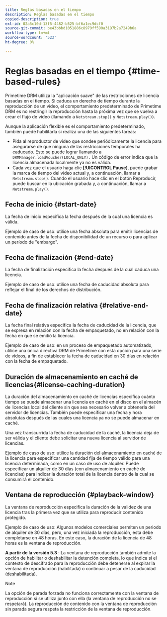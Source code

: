```yaml
---
title: Reglas basadas en el tiempo
description: Reglas basadas en el tiempo
copied-description: true
exl-id: 02a5c10d-13f5-4482-b525-bf6a1ec9dcf0
source-git-commit: be43bbbd1051886c8979ff590a3197b2a7249b6a
workflow-type: tm+mt
source-wordcount: '523'
ht-degree: 0%

---
```


# Reglas basadas en el tiempo {#time-based-rules}

Primetime DRM utiliza la &quot;aplicación suave&quot; de las restricciones de licencia basadas en el tiempo. Si caduca un derecho de tiempo durante la reproducción de un vídeo, el comportamiento predeterminado de Primetime DRM es no restringir la reproducción hasta la próxima vez que se vuelva a crear el flujo de vídeo (llamando a `Netstream.stop()` y `Netstream.play()`).

Aunque la aplicación flexible es el comportamiento predeterminado, también puede habilitarla si realiza una de las siguientes tareas:

* Pida al reproductor de vídeo que sondee periódicamente la licencia para asegurarse de que ninguna de las restricciones temporales ha caducado. Esto se puede lograr llamando a `DRMManager.loadVoucher(LOCAL_ONLY).` Un código de error indica que la licencia almacenada localmente ya no es válida.
* Cada vez que el usuario haga clic **[!UICONTROL Pause]**, puede grabar la marca de tiempo del vídeo actual y, a continuación, llamar a `Netstream.stop()`. Cuando el usuario hace clic en el botón Reproducir, puede buscar en la ubicación grabada y, a continuación, llamar a `Netstream.play()`.

## Fecha de inicio {#start-date}

La fecha de inicio especifica la fecha después de la cual una licencia es válida.

Ejemplo de caso de uso: utilice una fecha absoluta para emitir licencias de contenido antes de la fecha de disponibilidad de un recurso o para aplicar un período de &quot;embargo&quot;.

## Fecha de finalización {#end-date}

La fecha de finalización especifica la fecha después de la cual caduca una licencia.

Ejemplo de caso de uso: utilice una fecha de caducidad absoluta para reflejar el final de los derechos de distribución.

## Fecha de finalización relativa {#relative-end-date}

La fecha final relativa especifica la fecha de caducidad de la licencia, que se expresa en relación con la fecha de empaquetado, no en relación con la fecha en que se emitió la licencia.

Ejemplo de caso de uso: en un proceso de empaquetado automatizado, utilice una única directiva DRM de Primetime con esta opción para una serie de vídeos, a fin de establecer la fecha de caducidad en 30 días en relación con la fecha de empaquetado.

## Duración de almacenamiento en caché de licencias{#license-caching-duration}

La duración del almacenamiento en caché de licencias especifica cuánto tiempo se puede almacenar una licencia en caché en el disco en el almacén de licencias local del cliente sin que sea necesario volver a obtenerla del servidor de licencias. También puede especificar una fecha y hora absolutas después de las cuales una licencia ya no se puede almacenar en caché.

Una vez transcurrida la fecha de caducidad de la caché, la licencia deja de ser válida y el cliente debe solicitar una nueva licencia al servidor de licencias.

Ejemplo de caso de uso: utilice la duración del almacenamiento en caché de la licencia para especificar una cantidad fija de tiempo válido para una licencia determinada, como en un caso de uso de alquiler. Puede especificar un alquiler de 30 días (con almacenamiento en caché de licencias) para indicar la duración total de la licencia dentro de la cual se consumirá el contenido.

## Ventana de reproducción {#playback-window}

La ventana de reproducción especifica la duración de la validez de una licencia tras la primera vez que se utiliza para reproducir contenido protegido.

Ejemplo de caso de uso: Algunos modelos comerciales permiten un periodo de alquiler de 30 días, pero, una vez iniciada la reproducción, esta debe completarse en 48 horas. En este caso, la duración de la licencia de 48 horas es la ventana de reproducción.

**A partir de la versión 5.3** : La ventana de reproducción también admite la opción de habilitar o deshabilitar la detención completa, lo que indica si el contexto de descifrado para la reproducción debe detenerse al expirar la ventana de reproducción (habilitada) o continuar a pesar de la caducidad (deshabilitada).

>[!NOTE]
>
>La opción de parada forzada no funciona correctamente con la ventana de reproducción si se utiliza junto con ella (la ventana de reproducción no se respetará). La reproducción de contenido con la ventana de reproducción sin parada segura respeta la restricción de la ventana de reproducción.
